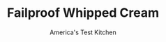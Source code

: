 ---
layout: ../../layouts/MarkdownPostLayout.astro
title: Failproof Whipped Cream
author: America's Test Kitchen
pubDate: 2023-03-15
description: "Whipping cream isnt hard—if you use the tricks we show you here."
image_url: https://res.cloudinary.com/hksqkdlah/image/upload/ar_1:1,c_fill,dpr_2.0,f_auto,fl_lossy.progressive.strip_profile,g_faces:auto,q_auto:low,w_344/SFS_WhippedCream_120_ircw4i
tags: ["Desserts or Baked Goods","Quick","Puddings, Custards, Gelatins, & Souffles"]
calories: 1019
protein: 
carbohydrates: 7
fats: 
fiber: 
ingredients: ["1 cup, heavy cream, chilled","¼ cup (1¾ ounces), sugar","½ teaspoon, vanilla extract"]
serves: 8
time: "5 minutes"
instructions: ["Using stand mixer fitted with whisk attachment, whip cream, sugar, and vanilla on medium-low speed until foamy, about 1 minute. Increase speed to medium-high and whip until just shy of either soft or stiff peaks (depending on desired final texture), 1 to 2 minutes. Remove bowl and whisk attachment from mixer and whip by hand to desired texture."]
nutrition: ["22 mg Potassium","18 mg Phosphorus","19 mg Calcium","2 mg Magnesium","11 mg Sodium","11 g Fat","3 g Monounsaturated","40 mg Cholesterol","6 g Saturated","1 µg Folate (food)","7 g Sugars","17 g Water","7 g Carbs","1 µg Folate equivalent (total)","122 µg Vitamin A","127 kcal Energy","6 g Sugars, added","1019 calories"]
notes: "If your kitchen is particularly warm, its helpful to chill the mixer bowl and whisk attachment in the freezer for 20 minutes before whipping the cream. This recipe can be doubled or tripled, if desired."
---